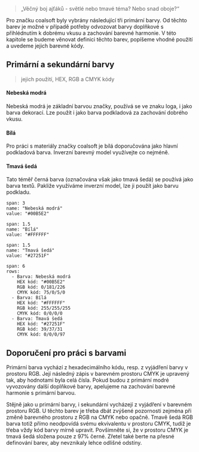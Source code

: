 > „Věčný boj ajťáků - světlé nebo tmavé téma? Nebo snad oboje?“

Pro značku coalsoft byly vybrány následující tři primární barvy. Od těchto barev je
možné v případě potřeby odvozovat barvy doplňkové s přihlédnutím k dobrému vkusu
a zachování barevné harmonie. V této kapitole se budeme věnovat definici těchto
barev, popíšeme vhodné použití a uvedeme jejich barevné kódy.

## Primární a sekundární barvy
> jejich použití, HEX, RGB a CMYK kódy

#### Nebeská modrá
Nebeská modrá je základní barvou značky, používá se ve znaku loga, i jako barva dekorací. Lze použít i jako barva podkladová za zachování dobrého vkusu.

#### Bílá
Pro práci s materiály značky coalsoft je bílá doporučována jako hlavní podkladová barva. Inverzní barevný model využívejte co nejméně.

#### Tmavá šedá
Tato téměř černá barva (označována však jako tmavá šedá) se používá jako barva textů. Pakliže využíváme inverzní model, lze ji použít jako barvu podkladu.

```color
span: 3
name: "Nebeská modrá"
value: "#00B5E2"
```

```color
span: 1.5
name: "Bílá"
value: "#FFFFFF"
```

```color
span: 1.5
name: "Tmavá šedá"
value: "#27251F"
```

```table
span: 6
rows:
  - Barva: Nebeská modrá
    HEX kód: "#00B5E2"
    RGB kód: 0/181/226
    CMYK kód: 75/0/5/0
  - Barva: Bílá
    HEX kód: "#FFFFFF"
    RGB kód: 255/255/255
    CMYK kód: 0/0/0/0
  - Barva: Tmavá šedá
    HEX kód: "#27251F"
    RGB kód: 39/37/31
    CMYK kód: 0/0/0/97  
```
## Doporučení pro práci s barvami
Primární barva vychází z hexadecimálního kódu, resp. z vyjádření barvy v prostoru RGB. Její následný zápis v barevném prostoru CMYK je upravený tak, aby hodnotami byla celá čísla. Pokud budou z primární modré vyvozovány další doplňkové barvy, apelujeme na zachování barevné harmonie s primární barvou.

Stějně jako u primární barvy, i sekundární vycházejí z vyjádření v barevném prostoru RGB. U těchto barev je třeba dbát zvýšené pozornosti zejména při změně barevného prostoru z RGB na CMYK nebo opačně. Tmavě šedá RGB barva totiž přímo neodpovídá svému ekvivalentu v prostoru CMYK, tudíž je třeba vždy kód barvy mírně upravit. Povšimněte si, že v prostoru CMYK je tmavá šedá složena pouze z 97% černé. Zřetel také berte na přesné definování barev, aby nevznikaly lehce odlišné odstíny.